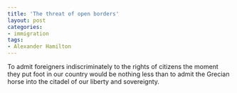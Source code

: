 ```yaml
---
title: 'The threat of open borders'
layout: post
categories:
- immigration
tags:
- Alexander Hamilton
---
```


To admit foreigners indiscriminately to the rights of citizens the moment they put foot in our country would be nothing less than to admit the Grecian horse into the citadel of our liberty and sovereignty.